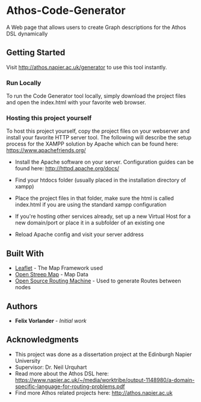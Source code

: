 # Athos-Code-Generator
A Web page that allows users to create Graph descriptions for the Athos DSL dynamically

## Getting Started

Visit http://athos.napier.ac.uk/generator to use this tool instantly.

### Run Locally

To run the Code Generator tool locally, simply download the project files and open the index.html with your favorite web browser.

### Hosting this project yourself

To host this project yourself, copy the project files on your webserver and install your favorite HTTP server tool. The following will describe the setup process for the XAMPP solution by Apache which can be found here: https://www.apachefriends.org/

- Install the Apache software on your server. Configuration guides can be found here: http://httpd.apache.org/docs/

- Find your htdocs folder (usually placed in the installation directory of xampp)

- Place the project files in that folder, make sure the html is called index.html if you are using the standard xampp configuration

- If you're hosting other services already, set up a new Virtual Host for a new domain/port or place it in a subfolder of an existing one

- Reload Apache config and visit your server address

## Built With

* [Leaflet](https://leafletjs.com/) - The Map Framework used
* [Open Streep Map](https://www.openstreetmap.org/) - Map Data 
* [Open Source Routing Machine](http://project-osrm.org/) - Used to generate Routes between nodes

## Authors

* **Felix Vorlander** - *Initial work*

## Acknowledgments

* This project was done as a dissertation project at the Edinburgh Napier University
* Supervisor: Dr. Neil Urquhart
* Read more about the Athos DSL here: https://www.napier.ac.uk/~/media/worktribe/output-1148980/a-domain-specific-language-for-routing-problems.pdf
* Find more Athos related projects here: http://athos.napier.ac.uk
